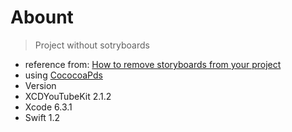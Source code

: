 # Abount
> Project without sotryboards
* reference from: [How to remove storyboards from your project](https://www.weheartswift.com/remove-storyboard-from-project/)
* using [CococoaPds](https://cocoapods.org/)
* Version
 * XCDYouTubeKit 2.1.2
 * Xcode 6.3.1
 * Swift 1.2

